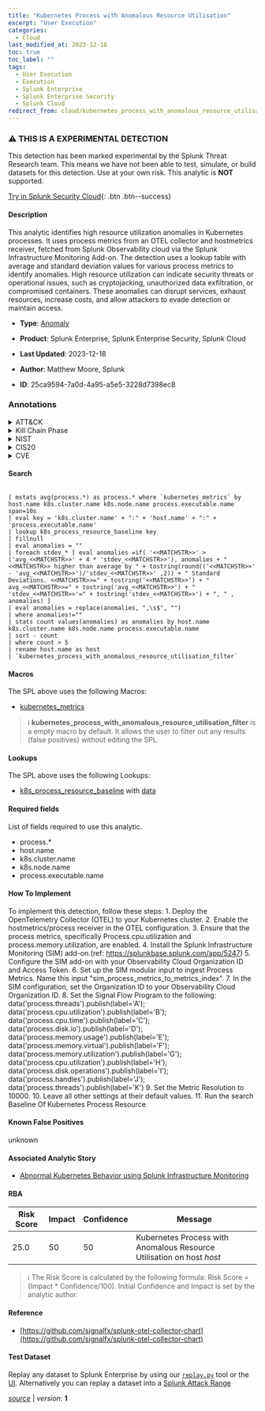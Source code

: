 ```yaml
---
title: "Kubernetes Process with Anomalous Resource Utilisation"
excerpt: "User Execution"
categories:
  - Cloud
last_modified_at: 2023-12-18
toc: true
toc_label: ""
tags:
  - User Execution
  - Execution
  - Splunk Enterprise
  - Splunk Enterprise Security
  - Splunk Cloud
redirect_from: cloud/kubernetes_process_with_anomalous_resource_utilisation/
---
```


### :warning: THIS IS A EXPERIMENTAL DETECTION
This detection has been marked experimental by the Splunk Threat Research team. This means we have not been able to test, simulate, or build datasets for this detection. Use at your own risk. This analytic is **NOT** supported.


[Try in Splunk Security Cloud](https://www.splunk.com/en_us/cyber-security.html){: .btn .btn--success}

#### Description

This analytic identifies high resource utilization anomalies in Kubernetes processes. It uses process metrics from an OTEL collector and hostmetrics receiver, fetched from Splunk Observability cloud via the Splunk Infrastructure Monitoring Add-on. The detection uses a lookup table with average and standard deviation values for various process metrics to identify anomalies. High resource utilization can indicate security threats or operational issues, such as cryptojacking, unauthorized data exfiltration, or compromised containers. These anomalies can disrupt services, exhaust resources, increase costs, and allow attackers to evade detection or maintain access.

- **Type**: [Anomaly](https://github.com/splunk/security_content/wiki/Detection-Analytic-Types)
- **Product**: Splunk Enterprise, Splunk Enterprise Security, Splunk Cloud

- **Last Updated**: 2023-12-18
- **Author**: Matthew Moore, Splunk
- **ID**: 25ca9594-7a0d-4a95-a5e5-3228d7398ec8

### Annotations
<details>
  <summary>ATT&CK</summary>

<div markdown="1">

#### [ATT&CK](https://attack.mitre.org/)

| ID          | Technique   | Tactic         |
| ----------- | ----------- |--------------- |
| [T1204](https://attack.mitre.org/techniques/T1204/) | User Execution | Execution |

</div>
</details>


<details>
  <summary>Kill Chain Phase</summary>

<div markdown="1">

* Installation


</div>
</details>


<details>
  <summary>NIST</summary>

<div markdown="1">

* DE.AE



</div>
</details>

<details>
  <summary>CIS20</summary>

<div markdown="1">

* CIS 13



</div>
</details>

<details>
  <summary>CVE</summary>

<div markdown="1">


</div>
</details>


#### Search

```

| mstats avg(process.*) as process.* where `kubernetes_metrics` by host.name k8s.cluster.name k8s.node.name process.executable.name span=10s 
| eval key = 'k8s.cluster.name' + ":" + 'host.name' + ":" + 'process.executable.name' 
| lookup k8s_process_resource_baseline key 
| fillnull 
| eval anomalies = "" 
| foreach stdev_* [ eval anomalies =if( '<<MATCHSTR>>' > ('avg_<<MATCHSTR>>' + 4 * 'stdev_<<MATCHSTR>>'), anomalies + "<<MATCHSTR>> higher than average by " + tostring(round(('<<MATCHSTR>>' - 'avg_<<MATCHSTR>>')/'stdev_<<MATCHSTR>>' ,2)) + " Standard Deviations. <<MATCHSTR>>=" + tostring('<<MATCHSTR>>') + " avg_<<MATCHSTR>>=" + tostring('avg_<<MATCHSTR>>') + " 'stdev_<<MATCHSTR>>'=" + tostring('stdev_<<MATCHSTR>>') + ", " , anomalies) ] 
| eval anomalies = replace(anomalies, ",\s$", "") 
| where anomalies!="" 
| stats count values(anomalies) as anomalies by host.name k8s.cluster.name k8s.node.name process.executable.name 
| sort - count 
| where count > 5 
| rename host.name as host 
| `kubernetes_process_with_anomalous_resource_utilisation_filter` 
```

#### Macros
The SPL above uses the following Macros:
* [kubernetes_metrics](https://github.com/splunk/security_content/blob/develop/macros/kubernetes_metrics.yml)

> :information_source:
> **kubernetes_process_with_anomalous_resource_utilisation_filter** is a empty macro by default. It allows the user to filter out any results (false positives) without editing the SPL.

#### Lookups
The SPL above uses the following Lookups:

* [k8s_process_resource_baseline](https://github.com/splunk/security_content/blob/develop/lookups/k8s_process_resource_baseline.yml) with [data](https://github.com/splunk/security_content/tree/develop/lookups/k8s_process_resource_baseline.csv)



#### Required fields
List of fields required to use this analytic.
* process.*
* host.name
* k8s.cluster.name
* k8s.node.name
* process.executable.name



#### How To Implement
To implement this detection, follow these steps: 1. Deploy the OpenTelemetry Collector (OTEL) to your Kubernetes cluster. 2. Enable the hostmetrics/process receiver in the OTEL configuration. 3. Ensure that the process metrics, specifically Process.cpu.utilization and process.memory.utilization, are enabled. 4. Install the Splunk Infrastructure Monitoring (SIM) add-on.(ref: https://splunkbase.splunk.com/app/5247) 5. Configure the SIM add-on with your Observability Cloud Organization ID and Access Token. 6. Set up the SIM modular input to ingest Process Metrics. Name this input &#34;sim_process_metrics_to_metrics_index&#34;. 7. In the SIM configuration, set the Organization ID to your Observability Cloud Organization ID. 8. Set the Signal Flow Program to the following: data(&#39;process.threads&#39;).publish(label=&#39;A&#39;); data(&#39;process.cpu.utilization&#39;).publish(label=&#39;B&#39;); data(&#39;process.cpu.time&#39;).publish(label=&#39;C&#39;); data(&#39;process.disk.io&#39;).publish(label=&#39;D&#39;); data(&#39;process.memory.usage&#39;).publish(label=&#39;E&#39;); data(&#39;process.memory.virtual&#39;).publish(label=&#39;F&#39;); data(&#39;process.memory.utilization&#39;).publish(label=&#39;G&#39;); data(&#39;process.cpu.utilization&#39;).publish(label=&#39;H&#39;); data(&#39;process.disk.operations&#39;).publish(label=&#39;I&#39;); data(&#39;process.handles&#39;).publish(label=&#39;J&#39;); data(&#39;process.threads&#39;).publish(label=&#39;K&#39;) 9. Set the Metric Resolution to 10000. 10. Leave all other settings at their default values. 11. Run the search Baseline Of Kubernetes Process Resource
#### Known False Positives
unknown

#### Associated Analytic Story
* [Abnormal Kubernetes Behavior using Splunk Infrastructure Monitoring](/stories/abnormal_kubernetes_behavior_using_splunk_infrastructure_monitoring)




#### RBA

| Risk Score  | Impact      | Confidence   | Message      |
| ----------- | ----------- |--------------|--------------|
| 25.0 | 50 | 50 | Kubernetes Process with Anomalous Resource Utilisation on host $host$ |


> :information_source:
> The Risk Score is calculated by the following formula: Risk Score = (Impact * Confidence/100). Initial Confidence and Impact is set by the analytic author.


#### Reference

* [https://github.com/signalfx/splunk-otel-collector-chart](https://github.com/signalfx/splunk-otel-collector-chart)



#### Test Dataset
Replay any dataset to Splunk Enterprise by using our [`replay.py`](https://github.com/splunk/attack_data#using-replaypy) tool or the [UI](https://github.com/splunk/attack_data#using-ui).
Alternatively you can replay a dataset into a [Splunk Attack Range](https://github.com/splunk/attack_range#replay-dumps-into-attack-range-splunk-server)




[*source*](https://github.com/splunk/security_content/tree/develop/detections/experimental/cloud/kubernetes_process_with_anomalous_resource_utilisation.yml) \| *version*: **1**